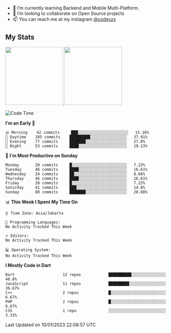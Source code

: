 - 🌱 I’m currently learning Backend and Mobile Multi-Platform.
- 👯 I’m looking to collaborate on Open Source projects
- 📫 You can reach me at my instagram <a href="https://www.instagram.com/codeyzx/">@codeyzx</a>

## My Stats
<p align="left">
<a href="https://github.com/codeyzx">
  <img height="180em" src="https://github-readme-stats-eight-theta.vercel.app/api?username=codeyzx&show_icons=true&theme=algolia&include_all_commits=true&count_private=true"/>
  <img height="180em" src="https://github-readme-stats-eight-theta.vercel.app/api/top-langs/?username=codeyzx&layout=compact&langs_count=8&theme=algolia"/>
</a>
</p>

<!--START_SECTION:waka-->
![Code Time](http://img.shields.io/badge/Code%20Time-285%20hrs%2026%20mins-blue)

**I'm an Early 🐤** 

```text
🌞 Morning    42 commits     ███░░░░░░░░░░░░░░░░░░░░░░   15.16% 
🌆 Daytime    105 commits    █████████░░░░░░░░░░░░░░░░   37.91% 
🌃 Evening    77 commits     ███████░░░░░░░░░░░░░░░░░░   27.8% 
🌙 Night      53 commits     ████░░░░░░░░░░░░░░░░░░░░░   19.13%

```
📅 **I'm Most Productive on Sunday** 

```text
Monday       20 commits     █░░░░░░░░░░░░░░░░░░░░░░░░   7.22% 
Tuesday      46 commits     ████░░░░░░░░░░░░░░░░░░░░░   16.61% 
Wednesday    24 commits     ██░░░░░░░░░░░░░░░░░░░░░░░   8.66% 
Thursday     46 commits     ████░░░░░░░░░░░░░░░░░░░░░   16.61% 
Friday       20 commits     █░░░░░░░░░░░░░░░░░░░░░░░░   7.22% 
Saturday     41 commits     ███░░░░░░░░░░░░░░░░░░░░░░   14.8% 
Sunday       80 commits     ███████░░░░░░░░░░░░░░░░░░   28.88%

```


📊 **This Week I Spent My Time On** 

```text
⌚︎ Time Zone: Asia/Jakarta

💬 Programming Languages: 
No Activity Tracked This Week

🔥 Editors: 
No Activity Tracked This Week

💻 Operating System: 
No Activity Tracked This Week

```

**I Mostly Code in Dart** 

```text
Dart                     12 repos            ██████████░░░░░░░░░░░░░░░   40.0% 
JavaScript               11 repos            █████████░░░░░░░░░░░░░░░░   36.67% 
C++                      2 repos             █░░░░░░░░░░░░░░░░░░░░░░░░   6.67% 
PHP                      2 repos             █░░░░░░░░░░░░░░░░░░░░░░░░   6.67% 
CSS                      1 repo              ░░░░░░░░░░░░░░░░░░░░░░░░░   3.33%

```



 Last Updated on 10/01/2023 22:08:57 UTC
<!--END_SECTION:waka-->
